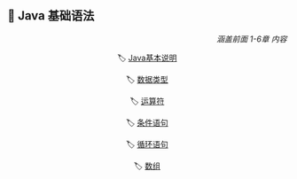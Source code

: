 ## 🚀 Java 基础语法

<div align="right">
    <i>涵盖前面 1-6章 内容</i>
</div>

<div align="center">

🏷 [Java基本说明](%E7%AB%A0%E8%8A%821.md) 

🏷 [数据类型](%E7%AB%A0%E8%8A%822.md)

🏷 [运算符](%E7%AB%A0%E8%8A%823.md) 

🏷 [条件语句](%E7%AB%A0%E8%8A%824.md)

🏷 [循环语句](%E7%AB%A0%E8%8A%825.md) 

🏷 [数组](%E7%AB%A0%E8%8A%826.md)

</div>